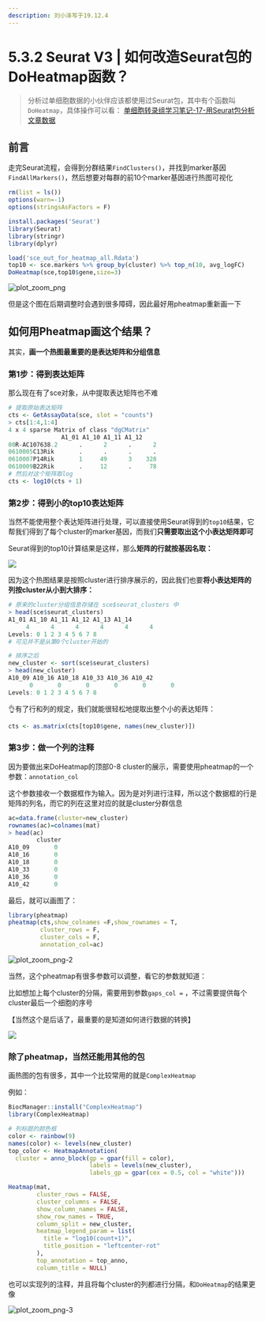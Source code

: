 ```yaml
---
description: 刘小泽写于19.12.4
---
```


# 5.3.2 Seurat V3 \| 如何改造Seurat包的DoHeatmap函数？

> 分析过单细胞数据的小伙伴应该都使用过Seurat包，其中有个函数叫`DoHeatmap`，具体操作可以看： [单细胞转录组学习笔记-17-用Seurat包分析文章数据](https://www.jianshu.com/p/f6f54ce92e24)

## 前言

走完Seurat流程，会得到分群结果`FindClusters()`，并找到marker基因`FindAllMarkers()`，然后想要对每群的前10个marker基因进行热图可视化

```r
rm(list = ls()) 
options(warn=-1) 
options(stringsAsFactors = F)

install.packages('Seurat')
library(Seurat)
library(stringr)   
library(dplyr)  

load('sce_out_for_heatmap_all.Rdata')
top10 <- sce.markers %>% group_by(cluster) %>% top_n(10, avg_logFC)
DoHeatmap(sce,top10$gene,size=3)
```

![plot\_zoom\_png](https://jieandze1314-1255603621.cos.ap-guangzhou.myqcloud.com/blog/2019-12-04-071009.png)

但是这个图在后期调整时会遇到很多障碍，因此最好用pheatmap重新画一下

## 如何用Pheatmap画这个结果？

其实，**画一个热图最重要的是表达矩阵和分组信息**

### **第1步：得到表达矩阵**

那么现在有了sce对象，从中提取表达矩阵也不难

```r
# 提取原始表达矩阵
cts <- GetAssayData(sce, slot = "counts")
> cts[1:4,1:4]
4 x 4 sparse Matrix of class "dgCMatrix"
               A1_01 A1_10 A1_11 A1_12
00R-AC107638.2      .      2      .      2
0610005C13Rik       .      .      .      .
0610007P14Rik       1     49      3    328
0610009B22Rik       .     12      .     78
# 然后对这个矩阵取log
cts <- log10(cts + 1)
```

### **第2步：得到小的top10表达矩阵**

当然不能使用整个表达矩阵进行处理，可以直接使用Seurat得到的`top10`结果，它帮我们得到了每个cluster的marker基因，而我们**只需要取出这个小表达矩阵即可**

Seurat得到的top10计算结果是这样，那么**矩阵的行就按基因名取：**

![](https://jieandze1314-1255603621.cos.ap-guangzhou.myqcloud.com/blog/2019-12-04-072247.png)

因为这个热图结果是按照cluster进行排序展示的，因此我们也要**将小表达矩阵的列按cluster从小到大排序：**

```r
# 原来的cluster分组信息存储在 sce$seurat_clusters 中
> head(sce$seurat_clusters)
A1_01 A1_10 A1_11 A1_12 A1_13 A1_14 
     4      4      4      4      4      4 
Levels: 0 1 2 3 4 5 6 7 8
# 可见并不是从第0个cluster开始的

# 排序之后
new_cluster <- sort(sce$seurat_clusters)
> head(new_cluster)
A10_09 A10_16 A10_18 A10_33 A10_36 A10_42 
      0       0       0       0       0       0 
Levels: 0 1 2 3 4 5 6 7 8
```

👌有了行和列的规定，我们就能很轻松地提取出整个小的表达矩阵：

```r
cts <- as.matrix(cts[top10$gene, names(new_cluster)])
```

### **第3步：做一个列的注释**

因为要做出来DoHeatmap的顶部0-8 cluster的展示，需要使用pheatmap的一个参数：`annotation_col`

这个参数接收一个数据框作为输入。因为是对列进行注释，所以这个数据框的行是矩阵的列名，而它的列在这里对应的就是cluster分群信息

```r
ac=data.frame(cluster=new_cluster)
rownames(ac)=colnames(mat)
> head(ac)
        cluster
A10_09       0
A10_16       0
A10_18       0
A10_33       0
A10_36       0
A10_42       0
```

最后，就可以画图了：

```r
library(pheatmap)
pheatmap(cts,show_colnames =F,show_rownames = T,
         cluster_rows = F,
         cluster_cols = F,
         annotation_col=ac)
```

![plot\_zoom\_png-2](https://jieandze1314-1255603621.cos.ap-guangzhou.myqcloud.com/blog/2019-12-04-073859.png)

当然，这个pheatmap有很多参数可以调整，看它的参数就知道：

比如想加上每个cluster的分隔，需要用到参数`gaps_col =` ，不过需要提供每个cluster最后一个细胞的序号

【当然这个是后话了，最重要的是知道如何进行数据的转换】

![](https://jieandze1314-1255603621.cos.ap-guangzhou.myqcloud.com/blog/2019-12-04-073958.png)

### 除了pheatmap，当然还能用其他的包

画热图的包有很多，其中一个比较常用的就是`ComplexHeatmap`

例如：

```r
BiocManager::install("ComplexHeatmap")
library(ComplexHeatmap)

# 列标题的颜色框
color <- rainbow(9)
names(color) <- levels(new_cluster)
top_color <- HeatmapAnnotation(
  cluster = anno_block(gp = gpar(fill = color), 
                       labels = levels(new_cluster), 
                       labels_gp = gpar(cex = 0.5, col = "white"))) 

Heatmap(mat,
        cluster_rows = FALSE,
        cluster_columns = FALSE,
        show_column_names = FALSE,
        show_row_names = TRUE,
        column_split = new_cluster,
        heatmap_legend_param = list(
          title = "log10(count+1)",
          title_position = "leftcenter-rot"
        ),
        top_annotation = top_anno,
        column_title = NULL)
```

也可以实现列的注释，并且将每个cluster的列都进行分隔，和`DoHeatmap`的结果更像

![plot\_zoom\_png-3](https://jieandze1314-1255603621.cos.ap-guangzhou.myqcloud.com/blog/2019-12-04-075333.png)

